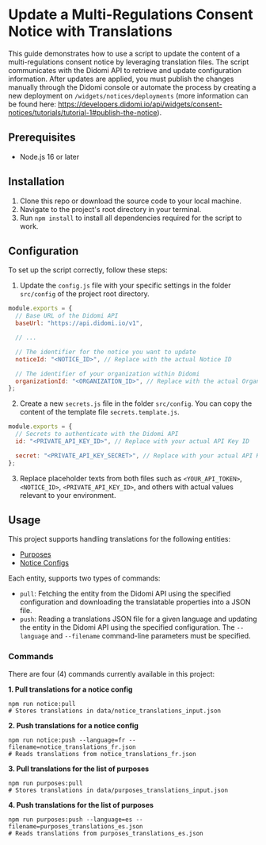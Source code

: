 # Update a Multi-Regulations Consent Notice with Translations

This guide demonstrates how to use a script to update the content of a multi-regulations consent notice by leveraging translation files. The script communicates with the Didomi API to retrieve and update configuration information. After updates are applied, you must publish the changes manually through the Didomi console or automate the process by creating a new deployment on `/widgets/notices/deployments` (more information can be found here: https://developers.didomi.io/api/widgets/consent-notices/tutorials/tutorial-1#publish-the-notice).

## Prerequisites

- Node.js 16 or later

## Installation

1. Clone this repo or download the source code to your local machine.
2. Navigate to the project's root directory in your terminal.
3. Run `npm install` to install all dependencies required for the script to work.

## Configuration

To set up the script correctly, follow these steps:

1. Update the `config.js` file with your specific settings in the folder `src/config` of the project root directory.

```javascript
module.exports = {
  // Base URL of the Didomi API
  baseUrl: "https://api.didomi.io/v1",

  // ...

  // The identifier for the notice you want to update
  noticeId: "<NOTICE_ID>", // Replace with the actual Notice ID

  // The identifier of your organization within Didomi
  organizationId: "<ORGANIZATION_ID>", // Replace with the actual Organization ID
};
```

2. Create a new `secrets.js` file in the folder `src/config`. You can copy the content of the template file `secrets.template.js`.

```javascript
module.exports = {
  // Secrets to authenticate with the Didomi API
  id: "<PRIVATE_API_KEY_ID>", // Replace with your actual API Key ID

  secret: "<PRIVATE_API_KEY_SECRET>", // Replace with your actual API Key Secret
};
```

3. Replace placeholder texts from both files such as `<YOUR_API_TOKEN>`, `<NOTICE_ID>`, `<PRIVATE_API_KEY_ID>`, and others with actual values relevant to your environment.

## Usage

This project supports handling translations for the following entities:

- [Purposes](https://api.didomi.io/docs/#/purposes/get_metadata_purposes)
- [Notice Configs](https://api.didomi.io/docs/#/notices/get_widgets_notices_configs)

Each entity, supports two types of commands:

- `pull`: Fetching the entity from the Didomi API using the specified configuration and downloading the translatable properties into a JSON file.
- `push`: Reading a translations JSON file for a given language and updating the entity in the Didomi API using the specified configuration. The `--language` and `--filename` command-line parameters must be specified.

### Commands

There are four (4) commands currently available in this project:

**1. Pull translations for a notice config**

```shell
npm run notice:pull
# Stores translations in data/notice_translations_input.json
```

**2. Push translations for a notice config**

```shell
npm run notice:push --language=fr --filename=notice_translations_fr.json
# Reads translations from notice_translations_fr.json
```

**3. Pull translations for the list of purposes**

```shell
npm run purposes:pull
# Stores translations in data/purposes_translations_input.json
```

**4. Push translations for the list of purposes**

```shell
npm run purposes:push --language=es --filename=purposes_translations_es.json
# Reads translations from purposes_translations_es.json
```
